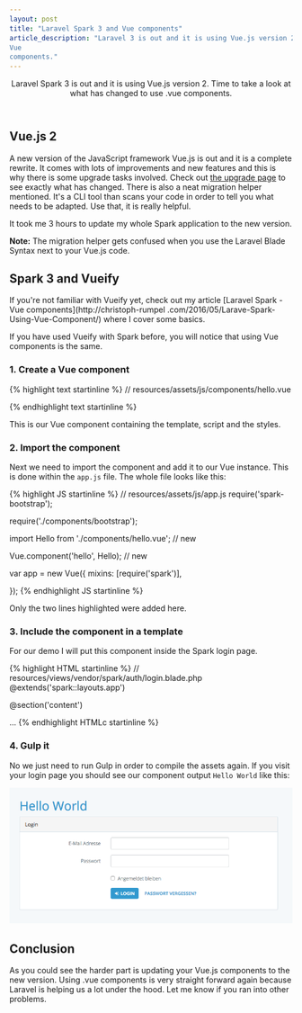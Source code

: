 ```yaml
---
layout: post
title: "Laravel Spark 3 and Vue components"
article_description: "Laravel 3 is out and it is using Vue.js version 2. Time to take a look at what has changed to use 
Vue 
components."
---
```



<header>
Laravel Spark 3 is out and it is using Vue.js version 2. Time to take a look at what has changed to use .vue 
components.
</header>

## Vue.js 2

A new version of the JavaScript framework Vue.js is out and it is a complete rewrite. It comes with lots of 
improvements and new features and this is why there is some upgrade tasks involved. Check out [the upgrade page](https://vuejs.org/v2/guide/migration.html) to see exactly what has changed. There is also a neat migration helper 
mentioned. It's a CLI tool than scans your code in order to tell you what needs to be adapted. Use that, it is really 
helpful.

It took me 3 hours to update my whole Spark application to the new version.

 <div class="note"><strong>Note:</strong> The migration helper gets confused when you use the Laravel Blade Syntax 
 next to your Vue.js code.</div>

## Spark 3 and Vueify

If you're not familiar with Vueify yet, check out my article [Laravel Spark - Vue components](http://christoph-rumpel
.com/2016/05/Larave-Spark-Using-Vue-Component/) where I cover some basics.

If you have used Vueify with Spark before, you will notice that using Vue components is the same.

### 1. Create a Vue component

{% highlight text startinline %}
// resources/assets/js/components/hello.vue
<template>
    <h1 class="helloWorld">Hello {{ msg }}</h1>
</template>

<script>
    export default{
        data() {
            return {
                msg: 'World'
            }
        }
    }
</script>

<style>
    .helloWorld {
        color: #3097D1;
    }
</style>
{% endhighlight text startinline %}
  
This is our Vue component containing the template, script and the styles.

### 2. Import the component

Next we need to import the component and add it to our Vue instance. This is done within the `app.js` file. The whole 
file looks like this:

{% highlight JS startinline %}
// resources/assets/js/app.js
require('spark-bootstrap');
 
require('./components/bootstrap');
 
import Hello from './components/hello.vue'; // new
 
Vue.component('hello', Hello); // new
 
var app = new Vue({
    mixins: [require('spark')],
 
});
{% endhighlight JS startinline %}

Only the two lines highlighted were added here.

### 3. Include the component in a template

For our demo I will put this component inside the Spark login page.

{% highlight HTML startinline %}
// resources/views/vendor/spark/auth/login.blade.php
@extends('spark::layouts.app')

@section('content')
    <div class="container">
        <div class="row">
            <div class="col-md-8 col-md-offset-2">
                <hello></hello>
                <div class="panel panel-default">
                ...
{% endhighlight HTMLc startinline %}

### 4. Gulp it

No we just need to run Gulp in order to compile the assets again. If you visit your login page you should see our 
component output `Hello World` like this:

<img  class="alignnone" style="max-width: 100%; height: auto;" src="/assets/post-images/spark3-vue-screenshot.png" 
alt="Close up image of the relay">

## Conclusion

As you could see the harder part is updating your Vue.js components to the new version. Using .vue components is very 
straight forward again because Laravel is helping us a lot under the hood. Let me know if you ran into other problems.



